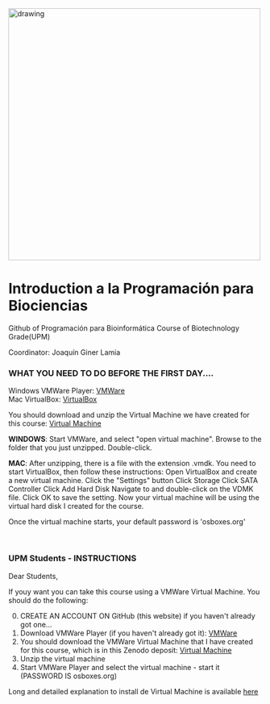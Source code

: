 
<img src="/media/logo.png" alt="drawing" width="500"/>


<br />

# Introduction a la Programación para Biociencias
Github of Programación para Bioinformática Course of Biotechnology Grade(UPM)

Coordinator: Joaquín Giner Lamia
<br />

### WHAT YOU NEED TO DO BEFORE THE FIRST DAY....

Windows VMWare Player: [VMWare](https://my.vmware.com/en/web/vmware/downloads/info/slug/desktop_end_user_computing/vmware_workstation_player/16_0) <br />
Mac VirtualBox: [VirtualBox](https://www.virtualbox.org/)  <br/>

You should download and unzip the Virtual Machine we have created for this course: [Virtual Machine](https://drive.google.com/drive/u/0/folders/1La8Tr3OjuusEJZU270O3rWTJPjUW_iH7)

**WINDOWS**:  Start VMWare, and select "open virtual machine".  Browse to the folder that you just unzipped.  Double-click.

**MAC**: After unzipping, there is a file with the extension .vmdk.  You need to start VirtualBox, then follow these instructions:  Open VirtualBox and create a new virtual machine. Click the "Settings" button Click Storage Click SATA Controller Click Add Hard Disk Navigate to and double-click on the VDMK file. Click OK to save the setting.   Now your virtual machine will be using the virtual hard disk I created for the course.

Once the virtual machine starts, your default password is 'osboxes.org'

<br />

### UPM Students - INSTRUCTIONS

Dear Students, 

If youy want you can take this course using a VMWare Virtual Machine.  You should do the following:

0. CREATE AN ACCOUNT ON GitHub (this website) if you haven't already got one...
1. Download VMWare Player (if you haven't already got it): [VMWare](https://my.vmware.com/en/web/vmware/downloads/info/slug/desktop_end_user_computing/vmware_workstation_player/16_0)
2. You should download the VMWare Virtual Machine that I have created for this course, which is in this Zenodo deposit: [Virtual Machine](https://drive.google.com/drive/u/0/folders/1La8Tr3OjuusEJZU270O3rWTJPjUW_iH7) 
3. Unzip the virtual machine
4. Start VMWare Player and select the virtual machine - start it (PASSWORD IS osboxes.org)

Long and detailed explanation to install de Virtual Machine is available [here](https://docs.google.com/document/d/1yn_GVrnketlOyb3iHea83tDzqbiYP9pD_3BtPW0o7Is/edit?usp=sharing)

